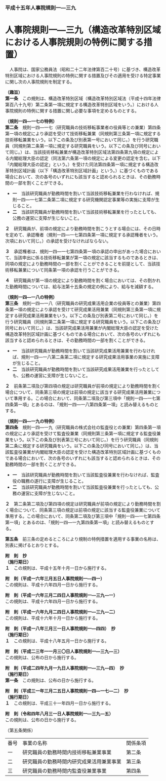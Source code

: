 ### 平成十五年人事院規則一―三九  
# 人事院規則一―三九（構造改革特別区域における人事院規則の特例に関する措置）  
　人事院は、国家公務員法（昭和二十二年法律第百二十号）に基づき、構造改革特別区域における人事院規則の特例に関する措置及びその適用を受ける特定事業に関し次の人事院規則を制定する。  
  
**（趣旨）**  
**第一条**　この規則は、構造改革特別区域（構造改革特別区域法（平成十四年法律第百八十九号）第二条第一項に規定する構造改革特別区域をいう。）における人事院規則の特例に関する措置に関し必要な事項を定めるものとする。  
  
**（規則一四―一七の特例）**  
**第二条**　規則一四―一七（研究職員の技術移転事業者の役員等との兼業）第四条第一項の規定により承認を受けて技術移転兼業（同規則第三条第一項に規定する技術移転兼業をいう。以下この条及び別表第一号において同じ。）を行う研究職員（同規則第二条第一項に規定する研究職員をいう。以下この条及び同号において同じ。）は、当該技術移転兼業が構造改革特別区域法第四条第九項の規定による内閣総理大臣の認定（同法第六条第一項の規定による変更の認定を含む。以下「内閣総理大臣の認定」という。）を受けた同法第四条第一項に規定する構造改革特別区域計画（以下「構造改革特別区域計画」という。）に基づくものである場合において、次の各号のいずれにも該当すると認められるときは、その勤務時間の一部を割くことができる。  
* **一**　当該研究職員が勤務時間を割いて当該技術移転兼業を行わなければ、規則一四―一七第二条第二項に規定する研究機関認定事業等の実施に支障が生じること。  
* **二**　当該研究職員が勤務時間を割いて当該技術移転兼業を行ったとしても、公務の運営に支障が生じないこと。  
  
**２**　研究職員が、前項の規定により勤務時間を割こうとする場合には、その日時を定めて、承認権者（規則一四―一七第四条第一項に規定する承認権者をいう。次項において同じ。）の承認を受けなければならない。  
  
**３**　承認権者は、規則一四―一七第四条第一項の承認の申出があった場合において、当該申出に係る技術移転兼業が第一項の規定に該当するものであるときは、同項の規定により勤務時間の一部を割くことができることを前提として、当該技術移転兼業について同条第一項の承認を行うことができる。  
  
**４**　研究職員が第一項の規定により勤務時間を割く場合においては、その割かれた勤務時間については、給与法第十五条の規定の例により、給与を減額する。  
  
**（規則一四―一八の特例）**  
**第三条**　規則一四―一八（研究職員の研究成果活用企業の役員等との兼業）第四条第一項の規定により承認を受けて研究成果活用兼業（同規則第三条第一項に規定する研究成果活用兼業をいう。以下この条及び別表第二号において同じ。）を行う研究職員（同規則第二条第一項に規定する研究職員をいう。以下この条及び同号において同じ。）は、当該研究成果活用兼業が内閣総理大臣の認定を受けた構造改革特別区域計画に基づくものである場合において、次の各号のいずれにも該当すると認められるときは、その勤務時間の一部を割くことができる。  
* **一**　当該研究職員が勤務時間を割いて当該研究成果活用兼業を行わなければ、規則一四―一八第二条第二項に規定する研究成果活用事業の実施に支障が生じること。  
* **二**　当該研究職員が勤務時間を割いて当該研究成果活用兼業を行ったとしても、公務の運営に支障が生じないこと。  
  
**２**　前条第二項及び第四項の規定は研究職員が前項の規定により勤務時間を割く場合について、同条第三項の規定は前項の規定に該当する研究成果活用兼業について準用する。この場合において、同条第二項及び第三項中「規則一四―一七第四条第一項」とあるのは、「規則一四―一八第四条第一項」と読み替えるものとする。  
  
**（規則一四―一九の特例）**  
**第四条**　規則一四―一九（研究職員の株式会社の監査役との兼業）第四条第一項の規定により承認を受けて監査役兼業（同規則第三条第一項に規定する監査役兼業をいう。以下この条及び別表第三号において同じ。）を行う研究職員（同規則第二条に規定する研究職員をいう。以下この条及び同号において同じ。）は、当該監査役兼業が内閣総理大臣の認定を受けた構造改革特別区域計画に基づくものである場合において、次の各号のいずれにも該当すると認められるときは、その勤務時間の一部を割くことができる。  
* **一**　当該研究職員が勤務時間を割いて当該監査役兼業を行わなければ、監査役の職務の遂行に支障が生じること。  
* **二**　当該研究職員が勤務時間を割いて当該監査役兼業を行ったとしても、公務の運営に支障が生じないこと。  
  
**２**　第二条第二項及び第四項の規定は研究職員が前項の規定により勤務時間を割く場合について、同条第三項の規定は前項の規定に該当する監査役兼業について準用する。この場合において、同条第二項及び第三項中「規則一四―一七第四条第一項」とあるのは、「規則一四―一九第四条第一項」と読み替えるものとする。  
  
**第五条**　前三条の定めるところにより規制の特例措置を適用する事業の名称は、別表に掲げるとおりとする。  
  
**附　則　抄**  
**（施行期日）**  
**１**　この規則は、平成十五年十月一日から施行する。  
  
**附　則（平成一六年三月五日人事院規則一―四一）**  
この規則は、平成十六年四月一日から施行する。  
  
**附　則（平成一六年三月二四日人事院規則一―三九―一）**  
この規則は、平成十六年四月一日から施行する。  
  
**附　則（平成一六年九月二四日人事院規則一―三九―二）**  
この規則は、平成十六年十月一日から施行する。  
  
**附　則（平成一八年三月三一日人事院規則一―四四）　抄**  
**（施行期日）**  
**１**　この規則は、平成十八年五月一日から施行する。  
  
**附　則（平成二三年一一月三〇日人事院規則一―三九―三）**  
この規則は、公布の日から施行する。  
  
**附　則（平成二四年九月一九日人事院規則一―三九―四）　抄**  
**（施行期日）**  
**第一条**　この規則は、公布の日から施行する。  
  
**附　則（平成三一年三月二五日人事院規則一四―一七―二）　抄**  
**（施行期日）**  
**１**　この規則は、平成三十一年四月一日から施行する。  
  
**附　則（令和四年八月三一日人事院規則一―三九―五）**  
この規則は、公布の日から施行する。  
  
（第五条関係）  

||||  
| --- | --- | --- |  
|番号|事業の名称|関係条項|  
|一|研究職員の勤務時間内技術移転兼業事業|第二条|  
|二|研究職員の勤務時間内研究成果活用兼業事業|第三条|  
|三|研究職員の勤務時間内監査役兼業事業|第四条|  
  
